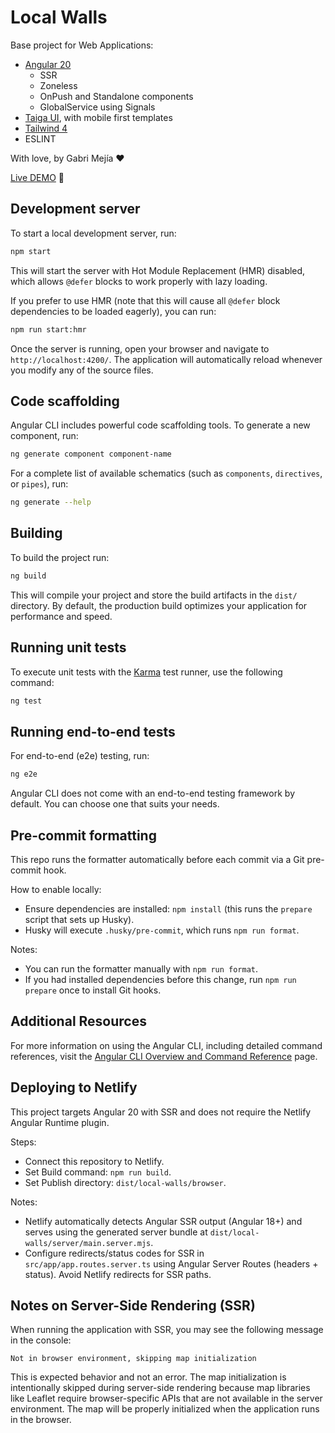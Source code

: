 # Local Walls
Base project for Web Applications:
- [Angular 20](https://github.com/angular/angular-cli)
  - SSR
  - Zoneless
  - OnPush and Standalone components
  - GlobalService using Signals
- [Taiga UI](https://taiga-ui.dev/), with mobile first templates
- [Tailwind 4](https://tailwindcss.com/)
- ESLINT

With love, by Gabri Mejía ❤

[Live DEMO](https://local-walls.netlify.app/home) 🚀

## Development server

To start a local development server, run:

```bash
npm start
```

This will start the server with Hot Module Replacement (HMR) disabled, which allows `@defer` blocks to work properly with lazy loading.

If you prefer to use HMR (note that this will cause all `@defer` block dependencies to be loaded eagerly), you can run:

```bash
npm run start:hmr
```

Once the server is running, open your browser and navigate to `http://localhost:4200/`. The application will automatically reload whenever you modify any of the source files.

## Code scaffolding

Angular CLI includes powerful code scaffolding tools. To generate a new component, run:

```bash
ng generate component component-name
```

For a complete list of available schematics (such as `components`, `directives`, or `pipes`), run:

```bash
ng generate --help
```

## Building

To build the project run:

```bash
ng build
```

This will compile your project and store the build artifacts in the `dist/` directory. By default, the production build optimizes your application for performance and speed.

## Running unit tests

To execute unit tests with the [Karma](https://karma-runner.github.io) test runner, use the following command:

```bash
ng test
```

## Running end-to-end tests

For end-to-end (e2e) testing, run:

```bash
ng e2e
```

Angular CLI does not come with an end-to-end testing framework by default. You can choose one that suits your needs.

## Pre-commit formatting

This repo runs the formatter automatically before each commit via a Git pre-commit hook.

How to enable locally:
- Ensure dependencies are installed: `npm install` (this runs the `prepare` script that sets up Husky).
- Husky will execute `.husky/pre-commit`, which runs `npm run format`.

Notes:
- You can run the formatter manually with `npm run format`.
- If you had installed dependencies before this change, run `npm run prepare` once to install Git hooks.

## Additional Resources

For more information on using the Angular CLI, including detailed command references, visit the [Angular CLI Overview and Command Reference](https://angular.dev/tools/cli) page.

## Deploying to Netlify

This project targets Angular 20 with SSR and does not require the Netlify Angular Runtime plugin.

Steps:
- Connect this repository to Netlify.
- Set Build command: `npm run build`.
- Set Publish directory: `dist/local-walls/browser`.

Notes:
- Netlify automatically detects Angular SSR output (Angular 18+) and serves using the generated server bundle at `dist/local-walls/server/main.server.mjs`.
- Configure redirects/status codes for SSR in `src/app/app.routes.server.ts` using Angular Server Routes (headers + status). Avoid Netlify redirects for SSR paths.

## Notes on Server-Side Rendering (SSR)

When running the application with SSR, you may see the following message in the console:

```
Not in browser environment, skipping map initialization
```

This is expected behavior and not an error. The map initialization is intentionally skipped during server-side rendering because map libraries like Leaflet require browser-specific APIs that are not available in the server environment. The map will be properly initialized when the application runs in the browser.

